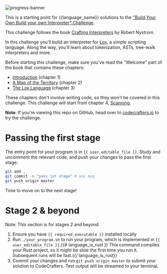 ![progress-banner](https://codecrafters.io/landing/images/default_progress_banners/interpreter.png)

This is a starting point for {{language_name}} solutions to the
["Build Your Own Build your own Interpreter" Challenge](https://app.codecrafters.io/courses/interpreter/overview).

This challenge follows the book [Crafting Interpreters](https://craftinginterpreters.com/) by Robert Nystrom.

In this challenge you'll build an interpreter for [Lox](https://craftinginterpreters.com/the-lox-language.html), a simple scripting
language. Along the way, you'll learn about tokenization, ASTs, tree-walk interpreters and more.

Before starting this challenge, make sure you've read the "Welcome" part of the book that contains these chapters:

- [Introduction](https://craftinginterpreters.com/introduction.html) (chapter 1)
- [A Map of the Territory](https://craftinginterpreters.com/a-map-of-the-territory.html) (chapter 2)
- [The Lox Language](https://craftinginterpreters.com/the-lox-language.html) (chapter 3)

These chapters don't involve writing code, so they won't be covered in this challenge. This challenge will start
from chapter 4, [Scanning](https://craftinginterpreters.com/scanning.html).

**Note**: If you're viewing this repo on GitHub, head over to
[codecrafters.io](https://codecrafters.io) to try the challenge.

# Passing the first stage

The entry point for your program is in `{{ user_editable_file }}`. Study and
uncomment the relevant code, and push your changes to pass the first stage:

```sh
git add .
git commit -m "pass 1st stage" # any msg
git push origin master
```

Time to move on to the next stage!

# Stage 2 & beyond

Note: This section is for stages 2 and beyond.

1. Ensure you have `{{ required_executable }}` installed locally
1. Run `./your_program.sh` to run your program, which is implemented in
   `{{ user_editable_file }}`.{{# language_is_rust }} This command compiles your
   Rust project, so it might be slow the first time you run it. Subsequent runs
   will be fast.{{/ language_is_rust}}
1. Commit your changes and run `git push origin master` to submit your solution
   to CodeCrafters. Test output will be streamed to your terminal.
